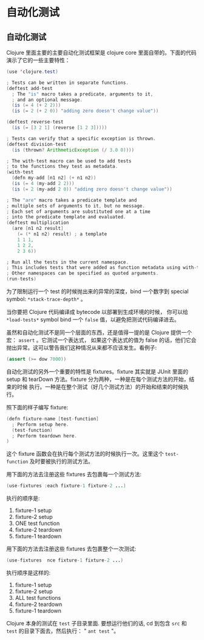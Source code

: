 # 自动化测试

## 自动化测试

Clojure 里面主要的主要自动化测试框架是 clojure core 里面自带的。下面的代码演示了它的一些主要特性：

```java
(use 'clojure.test)

; Tests can be written in separate functions.
(deftest add-test
  ; The "is" macro takes a predicate, arguments to it,
  ; and an optional message.
  (is (= 4 (+ 2 2)))
  (is (= 2 (+ 2 0)) "adding zero doesn't change value"))

(deftest reverse-test
  (is (= [3 2 1] (reverse [1 2 3]))))

; Tests can verify that a specific exception is thrown.
(deftest division-test
  (is (thrown? ArithmeticException (/ 3.0 0))))

; The with-test macro can be used to add tests
; to the functions they test as metadata.
(with-test
  (defn my-add [n1 n2] (+ n1 n2))
  (is (= 4 (my-add 2 2)))
  (is (= 2 (my-add 2 0)) "adding zero doesn't change value"))

; The "are" macro takes a predicate template and
; multiple sets of arguments to it, but no message.
; Each set of arguments are substituted one at a time
; into the predicate template and evaluated.
(deftest multiplication
  (are [n1 n2 result]
    (= (* n1 n2) result) ; a template
    1 1 1,
    1 2 2,
    2 3 6))

; Run all the tests in the current namespace.
; This includes tests that were added as function metadata using with-test.
; Other namespaces can be specified as quoted arguments.
(run-tests) 
```

为了限制运行一个 test 的时候抛出来的异常的深度，bind 一个数字到 special symbol: `*stack-trace-depth*` 。

当你要把 Clojure 代码编译成 bytecode 以部署到生成环境的时候， 你可以给 `*load-tests*` symbol bind 一个 `false` 值，以避免把测试代码编译进去。

虽然和自动化测试不是同一个层面的东西，还是值得一提的是 Clojure 提供一个宏： `assert` 。它测试一个表达式， 如果这个表达式的值为 false 的话，他们它会抛出异常。这可以警告我们这种情况从来都不应该发生。看例子:

```java
(assert (>= dow 7000)) 
```

自动化测试的另外一个重要的特性是 fixtures。fixture 其实就是 JUnit 里面的 setup 和 tearDown 方法。fixture 分为两种，一种是在每个测试方法的开始，结束的时候 执行。一种是在整个测试（好几个测试方法）的开始和结束的时候执行。

照下面的样子编写 fixture:

```java
(defn fixture-name [test-function]
  ; Perform setup here.
  (test-function)
  ; Perform teardown here.
) 
```

这个 fixture 函数会在执行每个测试方法的时候执行一次。这里这个 `test-function` 及时要被执行的测试方法。

用下面的方法去注册这些 fixtures 去包裹每一个测试方法:

```java
(use-fixtures :each fixture-1 fixture-2 ...) 
```

执行的顺序是:

1.  fixture-1 setup
2.  fixture-2 setup
3.  ONE test function
4.  fixture-2 teardown
5.  fixture-1 teardown

用下面的方法去注册这些 fixtures 去包裹整个一次测试:

```java
(use-fixtures  nce fixture-1 fixture-2 ...) 
```

执行顺序是这样的:

1.  fixture-1 setup
2.  fixture-2 setup
3.  ALL test functions
4.  fixture-2 teardown
5.  fixture-1 teardown

Clojure 本身的测试在 `test` 子目录里面. 要想运行他们的话, cd 到包含 `src` 和 `test` 的目录下面去，然后执行： " `ant test` "。